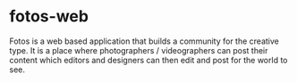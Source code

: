 # fotos-web
Fotos is a web based application that builds a community for the creative type. It is a place where photographers / videographers can post their content which editors and designers can then edit and post for the world to see. 
